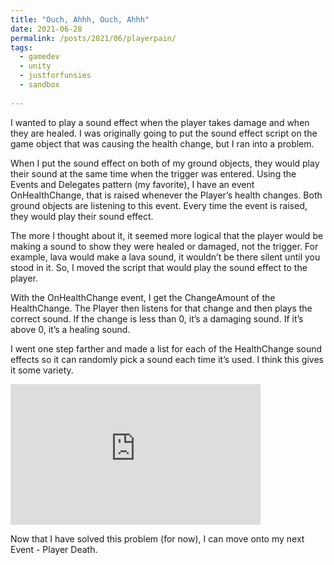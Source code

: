 ```yaml
---
title: "Ouch, Ahhh, Ouch, Ahhh"
date: 2021-06-28
permalink: /posts/2021/06/playerpain/
tags:
  - gamedev
  - unity
  - justforfunsies
  - sandbox
  
---
```


I wanted to play a sound effect when the player takes damage and when they are healed. I was originally going to put the sound effect script on the game object that was causing the health change, but I ran into a problem. 

When I put the sound effect on both of my ground objects, they would play their sound at the same time when the trigger was entered. Using the Events and Delegates pattern (my favorite), I have an event OnHealthChange, that is raised whenever the Player’s health changes. Both ground objects are listening to this event. Every time the event is raised, they would play their sound effect. 

The more I thought about it, it seemed more logical that the player would be making a sound to show they were healed or damaged, not the trigger. For example, lava would make a lava sound, it wouldn’t be there silent until you stood in it. So, I moved the script that would play the sound effect to the player. 

With the OnHealthChange event, I get the ChangeAmount of the HealthChange. The Player then listens for that change and then plays the correct sound. If the change is less than 0, it’s a damaging sound. If it’s above 0, it’s a healing sound.

I went one step farther and made a list for each of the HealthChange sound effects so it can randomly pick a sound each time it’s used. I think this gives it some variety. 

<iframe width="400" height="225" src="https://www.youtube.com/embed/_xn0oVZGTUM" title="YouTube video player" frameborder="0" allow="accelerometer; autoplay; clipboard-write; encrypted-media; gyroscope; picture-in-picture" allowfullscreen></iframe>

Now that I have solved this problem (for now), I can move onto my next Event - Player Death. 






